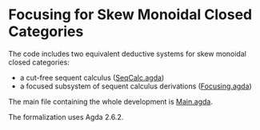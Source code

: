 # Focusing for Skew Monoidal Closed Categories

The code includes two equivalent deductive systems for skew monoidal closed categories:
- a cut-free sequent calculus ([SeqCalc.agda](https://github.com/niccoloveltri/code-skewmonclosed/blob/master/SeqCalc.agda))
- a focused subsystem of sequent calculus derivations ([Focusing.agda](https://github.com/niccoloveltri/code-skewmonclosed/blob/master/Focusing.agda))

The main file containing the whole development is [Main.agda](https://github.com/niccoloveltri/code-skewmonclosed/blob/master/Main.agda).

The formalization uses Agda 2.6.2. 
